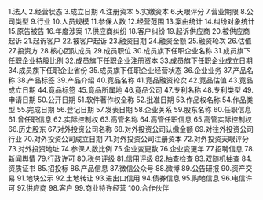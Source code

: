 1.法人
2.经营状态
3.成立日期
4.注册资本
5.实缴资本
6.天眼评分
7.营业期限
8.公司类型
9.行业
10.人员规模
11.参保人数
12.经营范围
13.案由统计
14.纠纷对象统计
15.原告被告
16.年度涉案
17.供应商纠纷
18.客户纠纷
19.起诉供应商
20.被供应商起诉
21.起诉客户
22.被客户起诉
23.融资日期
24.融资金额
25.融资轮次
26.估值
27.投资方
28.核心团队成员
29.成员职位
30.成员旗下任职企业名称
31.成员旗下任职企业持股比例
32.成员旗下任职企业注册资本
33.成员旗下任职企业成立日期
34.成员旗下任职企业省份
35.成员旗下任职企业经营状态
36.企业业务
37.产品名称
38.产品标签
39.产品介绍
40.竞品名称
41.竞品融资轮次
42.竞品估值
43.竟品成立日期
44.竟品标签
45.竟品所属地
46.竟品公司
47.专利名称
48.专利类型
49.申请日期
50.公开日期
51.软件著作权全称
52.批准日期
53.作品权名称
54.作品类型
55.完成日期
56.登记日期
57.发表日期
58.企业关系
59.股东名称
60.任职信息
61.曾任职信息
62.实际控制权
63.高管名称
64.高管任职信息
65.高管实际控制权
66.历史股东
67.对外投资公司名称
68.对外投资公司认缴金额
69.对往外投资公司行业
70.对外投资公司成立日期
71.对外投资公司注册资本
72.对外投资天眼评分
73.对外投资地址
74.参保人数比例
75.企业变更数
76.企业变更年
77.招聘信息
78.新闻舆情
79.行政许可
80.税务评级
81.信用评级
82.抽查检查
83.双随机抽查
84.资质证书
85.招投标
86.产品信息
87.微信公众号
88.微博
89.公告研报
90.资产交易
91.地块公示
92.土地转让
93.进出口信用
94.债券信息
95.购地信息
96.电信许可
97.供应商
98.客户
99.商业特许经营
100.合作伙伴





